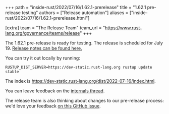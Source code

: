+++
path = "inside-rust/2022/07/16/1.62.1-prerelease"
title = "1.62.1 pre-release testing"
authors = ["Release automation"]
aliases = ["inside-rust/2022/07/16/1.62.1-prerelease.html"]

[extra]
team = "The Release Team"
team_url = "https://www.rust-lang.org/governance/teams/release"
+++

The 1.62.1 pre-release is ready for testing. The release is scheduled for
July 19. [Release notes can be found here.][relnotes]

You can try it out locally by running:

```plain
RUSTUP_DIST_SERVER=https://dev-static.rust-lang.org rustup update stable
```

The index is <https://dev-static.rust-lang.org/dist/2022-07-16/index.html>.

You can leave feedback on the [internals thread](https://internals.rust-lang.org/t/rust-1-62-1-pre-release-testing/17023).

The release team is also thinking about changes to our pre-release process:
we'd love your feedback [on this GitHub issue][feedback].

[relnotes]: https://github.com/rust-lang/rust/blob/stable/RELEASES.md#version-1621-2022-07-19
[feedback]: https://github.com/rust-lang/release-team/issues/16
    
